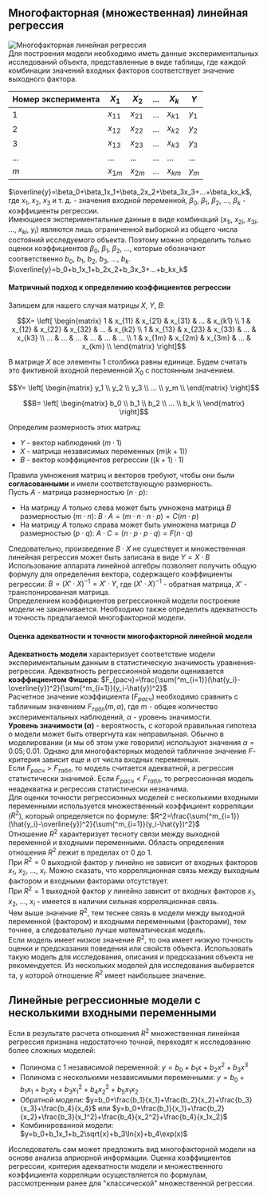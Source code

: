 ## Многофакторная (множественная) линейная регрессия
![Многофакторная линейная регрессия](03_01.%20Многофакторная%20линейная%20регрессия.png)  
Для построения модели необходимо иметь данные экспериментальных исследований объекта, представленные в виде таблицы, где каждой комбинации значений входных факторов соответствует значение выходного фактора.  

| Номер эксперимента | $X_1$    | $X_2$    | ... | $X_k$    | $Y$   |
| ------------------ | -------- | -------- | --- | -------- | ----- |
| 1                  | $x_{11}$ | $x_{21}$ | ... | $x_{k1}$ | $y_1$ |
| 2                  | $x_{12}$ | $x_{22}$ | ... | $x_{k2}$ | $y_2$ |
| 3                  | $x_{13}$ | $x_{23}$ | ... | $x_{k3}$ | $y_3$ |
| ...                | ...      | ...      | ... | ...      | ...   |
| $m$                | $x_{1m}$ | $x_{2m}$ | ... | $x_{km}$ | $y_m$ |
  
$\overline{y}=\beta_0+\beta_1x_1+\beta_2x_2+\beta_3x_3+...+\beta_kx_k$, где $x_1$, $x_2$, $x_3$ и т. д. - значения входной переменной, $\beta_0$, $\beta_1$, $\beta_2$, ..., $\beta_k$ - коэффициенты регрессии.  
Имеющиеся экспериментальные данные в виде комбинаций ($x_{1i}$, $x_{2i}$, $x_{3i}$, ..., $x_{ki}$, $y_i$) являются лишь ограниченной выборкой из общего числа состояний исследуемого объекта. Поэтому можно определить только оценки коэффициентов $\beta_0$, $\beta_1$, $\beta_2$, ..., которые обозначают соответственно $b_0$, $b_1$, $b_2$, $b_3$, ..., $b_k$.  
$\overline{y}=b_0+b_1x_1+b_2x_2+b_3x_3+...+b_kx_k$  
#### Матричный подход к определению коэффициентов регрессии
Запишем для нашего случая матрицы $X$, $Y$, $B$:  
```math
X=
\left[
	\begin{matrix}
	1 & x_{11} & x_{21} & x_{31} & ... & x_{k1} \\
	1 & x_{12} & x_{22} & x_{32} & ... & x_{k2} \\
	1 & x_{13} & x_{23} & x_{33} & ... & x_{k3} \\
	... & ... & ... & ... & ... & ... \\
	1 & x_{1m} & x_{2m} & x_{3m} & ... & x_{km} \\
	\end{matrix} 
\right]
```
В матрице $X$ все элементы 1 столбика равны единице. Будем считать это фиктивной входной переменной $X_0$ с постоянным значением.  
```math
Y=
\left[
	\begin{matrix}
	y_1 \\
	y_2 \\
	y_3 \\
	... \\
	y_m \\
	\end{matrix} 
\right]
```
  
```math
B=
\left[
	\begin{matrix}
	b_0 \\
	b_1 \\
	b_2 \\
	... \\
	b_k \\
	\end{matrix} 
\right]
```
Определим размерность этих матриц:
- $Y$ - вектор наблюдений ($m⋅1$)
- $X$ - матрица независимых переменных ($m(k+1)$)
- $B$ - вектор коэффициентов регрессии ($(k+1)⋅1$)
  
Правила умножения матриц и векторов требуют, чтобы они были **согласованными** и имели соответствующую размерность.  
Пусть $A$ - матрица размерностью $(n⋅p)$:
- На матрицу $A$ только слева может быть умножена матрица $B$ размерностью $(m⋅n)$: $B⋅A=(m⋅n⋅n⋅p)=C(m⋅p)$
- На матрицу $A$ только справа может быть умножена матрица $D$ размерностью $(p⋅q)$: $A⋅C=(n⋅p⋅p⋅q)=F(n⋅q)$
  
Следовательно, произведение $B⋅X$ не существует и множественная линейная регрессия может быть записана в виде $Y=X⋅B$  
Использование аппарата линейной алгебры позволяет получить общую формулу для определения вектора, содержащего коэффициенты регрессии: $B=(X'⋅X)^{-1}=X'⋅Y$, где $(X'⋅X)^{-1}$ - обратная матрица, $X'$ - транспонированная матрица.  
Определением коэффициентов регрессионной модели построение модели не заканчивается. Необходимо также определить адекватность и точность предлагаемой многофакторной модели.
#### Оценка адекватности и точности многофакторной линейной модели
**Адекватность модели** характеризует соответствие модели экспериментальным данным в статистическую значимость уравнения-регрессии. Адекватность регрессионной модели оценивается **коэффициентом Фишера**: $F_{расч}=\frac{\sum{^m_{i=1}}(\hat{y_i}-\overline{y})^2}{\sum{^m_{i=1}}(y_i-\hat{y})^2}$  
Расчетное значение коэффициента ($F_{расч}$) необходимо сравнить с табличным значением $F_{табл}(m,\alpha)$, где $m$ - общее количество экспериментальных наблюдений, $\alpha$ - уровень значимости.  
**Уровень значимости ($\alpha$)** - вероятность, с которой правильная гипотеза о модели может быть отвергнута как неправильная. Обычно в моделировании (и мы об этом уже говорили) используют значения $\alpha=0.05; 0.01$. Однако для многофакторных моделей табличное значение $F$-критерия зависит еще и от числа входных переменных.  
Если $F_{расч}>F_{табл}$, то модель считается адекватной, а регрессия статистически значимой. Если $F_{расч}<F_{табл}$, то регрессионная модель неадекватна и регрессия статистически незначима.  
Для оценки точности регрессионных моделей с несколькими входными переменными используется множественный коэффициент корреляции ($R^2$), который определяется по формуле: $R^2=\frac{\sum{^m_{i=1}}(\hat{y_i}-\overline{y})^2}{\sum{^m_{i=1}}(y_i-\hat{y})^2}$  
Отношение $R^2$ характеризует тесноту связи между выходной переменной и входными переменными. Область определения отношения $R^2$ лежит в пределах от 0 до 1.  
При $R^2=0$ выходной фактор $y$ линейно не зависит от входных факторов $x_1$, $x_2$, ..., $x_i$. Можно сказать, что корреляционная связь между выходным фактором и входными факторами отсутствует.  
При $R^2=1$ выходной фактор $y$ линейно зависит от входных факторов $x_1$, $x_2$, ..., $x_i$ - имеется в наличии сильная корреляционная связь.  
Чем выше значение $R^2$, тем теснее связь в модели между выходной переменной (фактором) и входными переменными (факторами), тем точнее, а следовательно лучше математическая модель.  
Если модель имеет низкое значение $R^2$, то она имеет низкую точность оценки и предсказания поведения или свойств объекта. Использовать такую модель для исследования, описания и предсказания объекта не рекомендуется. Из нескольких моделей для исследования выбирается та, у которой отношение $R^2$ имеет наибольшее значение.
## Линейные регрессионные модели с несколькими входными переменными
Если в результате расчета отношения $R^2$ множественная линейная регрессия признана недостаточно точной, переходят к исследованию более сложных моделей:
- Полинома с 1 независимой переменной: $y=b_0+b_1x+b_2x^2+b_3x^3$
- Полинома с несколькими независимыми переменными: $y=b_0+b_1x_1+b_2x_2+b_3x_1^2+b_4x_2^2+b_5x_1x_2$
- Обратной модели: $y=b_0+\frac{b_1}{x_1}+\frac{b_2}{x_2}+\frac{b_3}{x_3}+\frac{b_4}{x_4}$ или $y=b_0+\frac{b_1}{x_1}+\frac{b_2}{x_2}+\frac{b_3}{x_1^2}+\frac{b_4}{x_2^2}+\frac{b_4}{x_1x_2}$
- Комбинированной модели: $y=b_0+b_1x_1+b_2\sqrt{x}+b_3\ln{x}+b_4\exp(x)$ 
  
Исследователь сам может предложить вид многофакторной модели на основе анализа априорной информации. Оценка коэффициентов регрессии, критерия адекватности модели и множественного коэффициента корреляции осуществляется по формулам, рассмотренным ранее для "классической" множественной регрессии.